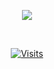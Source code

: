 <p align="center">
  <a href="https://github.com/kittinan/spotify-github-profile">
    <img src="https://spotify-github-profile.kittinanx.com/api/view?uid=31oaa24ej2u2azk62jqjc5ipggxa&cover_image=true&theme=spotify-embed&show_offline=false&background_color=121212&interchange=false&profanity=false&bar_color=53b14f&bar_color_cover=false&mode=light">
  </a>
</p>

  &nbsp;<div align="center">
  [![Visits](https://komarev.com/ghpvc/?username=scoobynatural&logo=GitHub&label=github%20visits&color=336699&logoColor=white&style=flat-square)](https://github.com/scoobynatural)
</div>

